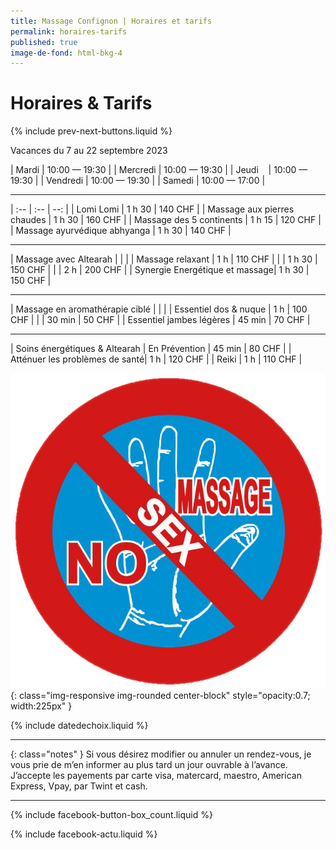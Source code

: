 ```yaml
---
title: Massage Confignon | Horaires et tarifs
permalink: horaires-tarifs
published: true
image-de-fond: html-bkg-4
---
```


# Horaires & Tarifs

{% include prev-next-buttons.liquid %}

Vacances du 7 au 22 septembre 2023

| Mardi    | 10:00 — 19:30 |
| Mercredi | 10:00 — 19:30 |
| Jeudi    | 10:00 — 19:30 |
| Vendredi | 10:00 — 19:30 |
| Samedi   | 10:00 — 17:00 |

---

| :--                            | :--     | --:     | 
| Lomi Lomi                      | 1 h 30  | 140 CHF |
| Massage aux pierres chaudes    | 1 h 30  | 160 CHF |
| Massage des 5 continents       | 1 h 15  | 120 CHF |
| Massage ayurvédique abhyanga   | 1 h 30  | 140 CHF | 

---

| Massage avec Altearah          |         |         |
| Massage relaxant               | 1 h     | 110 CHF |
|                                | 1 h 30  | 150 CHF |
|                                | 2 h     | 200 CHF |
| Synergie Energétique et massage| 1 h 30  | 150 CHF |

---

| Massage en aromathérapie ciblé |         |         |
| Essentiel dos & nuque          | 1 h     | 100 CHF |
|                                | 30 min  | 50 CHF  |
| Essentiel jambes légères       | 45 min  | 70 CHF  |

---

| Soins énergétiques & Altearah 
| En Prévention                  | 45 min  | 80 CHF  |
| Atténuer les problèmes de santé| 1 h     | 120 CHF |
| Reiki                          | 1 h     | 110 CHF |




![No Sex Massage](images/nosexmassage.png){: class="img-responsive img-rounded center-block" style="opacity:0.7; width:225px" }

{% include datedechoix.liquid %}

---

{: class="notes" }
Si vous désirez modifier ou annuler un rendez-vous, je vous prie de m’en informer au plus tard un jour ouvrable à l’avance. J’accepte les payements par carte visa, matercard, maestro, American Express, Vpay, par Twint et cash.

<!--
## Promotions

Pas de promotions en ce moment.
-->

---

{% include facebook-button-box_count.liquid %}

{% include facebook-actu.liquid %}
